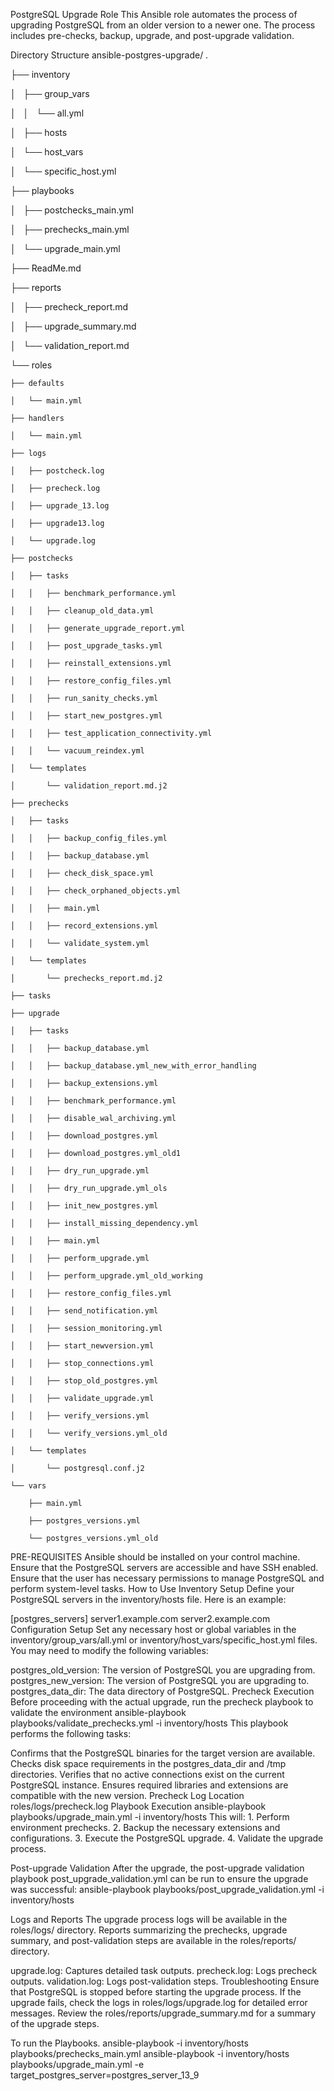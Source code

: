 PostgreSQL Upgrade Role
This Ansible role automates the process of upgrading PostgreSQL from an older version to a newer one. The process includes pre-checks, backup, upgrade, and post-upgrade validation.

Directory Structure
ansible-postgres-upgrade/
.

├── inventory

│   ├── group_vars

│   │   └── all.yml

│   ├── hosts

│   └── host_vars

│       └── specific_host.yml

├── playbooks

│   ├── postchecks_main.yml

│   ├── prechecks_main.yml

│   └── upgrade_main.yml

├── ReadMe.md

├── reports

│   ├── precheck_report.md

│   ├── upgrade_summary.md

│   └── validation_report.md

└── roles

    ├── defaults
    
    │   └── main.yml
    
    ├── handlers
    
    │   └── main.yml
    
    ├── logs
    
    │   ├── postcheck.log
    
    │   ├── precheck.log
    
    │   ├── upgrade_13.log
    
    │   ├── upgrade13.log
    
    │   └── upgrade.log
    
    ├── postchecks
    
    │   ├── tasks
    
    │   │   ├── benchmark_performance.yml
    
    │   │   ├── cleanup_old_data.yml
    
    │   │   ├── generate_upgrade_report.yml
    
    │   │   ├── post_upgrade_tasks.yml
    
    │   │   ├── reinstall_extensions.yml
    
    │   │   ├── restore_config_files.yml
    
    │   │   ├── run_sanity_checks.yml
    
    │   │   ├── start_new_postgres.yml
    
    │   │   ├── test_application_connectivity.yml
    
    │   │   └── vacuum_reindex.yml
    
    │   └── templates
    
    │       └── validation_report.md.j2
    
    ├── prechecks
    
    │   ├── tasks
    
    │   │   ├── backup_config_files.yml
    
    │   │   ├── backup_database.yml
    
    │   │   ├── check_disk_space.yml
    
    │   │   ├── check_orphaned_objects.yml
    
    │   │   ├── main.yml
    
    │   │   ├── record_extensions.yml
    
    │   │   └── validate_system.yml
    
    │   └── templates
    
    │       └── prechecks_report.md.j2
    
    ├── tasks
    
    ├── upgrade
    
    │   ├── tasks
    
    │   │   ├── backup_database.yml
    
    │   │   ├── backup_database.yml_new_with_error_handling
    
    │   │   ├── backup_extensions.yml
    
    │   │   ├── benchmark_performance.yml
    
    │   │   ├── disable_wal_archiving.yml
    
    │   │   ├── download_postgres.yml
    
    │   │   ├── download_postgres.yml_old1
    
    │   │   ├── dry_run_upgrade.yml
    
    │   │   ├── dry_run_upgrade.yml_ols
    
    │   │   ├── init_new_postgres.yml
    
    │   │   ├── install_missing_dependency.yml
    
    │   │   ├── main.yml
    
    │   │   ├── perform_upgrade.yml
    
    │   │   ├── perform_upgrade.yml_old_working
    
    │   │   ├── restore_config_files.yml
    
    │   │   ├── send_notification.yml
    
    │   │   ├── session_monitoring.yml
    
    │   │   ├── start_newversion.yml
    
    │   │   ├── stop_connections.yml
    
    │   │   ├── stop_old_postgres.yml
    
    │   │   ├── validate_upgrade.yml
    
    │   │   ├── verify_versions.yml
    
    │   │   └── verify_versions.yml_old
    
    │   └── templates
    
    │       └── postgresql.conf.j2
    
    └── vars
    
        ├── main.yml
        
        ├── postgres_versions.yml
        
        └── postgres_versions.yml_old

PRE-REQUISITES
Ansible should be installed on your control machine.
Ensure that the PostgreSQL servers are accessible and have SSH enabled.
Ensure that the user has necessary permissions to manage PostgreSQL and perform system-level tasks.
How to Use
Inventory Setup
Define your PostgreSQL servers in the inventory/hosts file. Here is an example:

[postgres_servers]
server1.example.com
server2.example.com
Configuration Setup
Set any necessary host or global variables in the inventory/group_vars/all.yml or inventory/host_vars/specific_host.yml files. You may need to modify the following variables:

postgres_old_version: The version of PostgreSQL you are upgrading from.
postgres_new_version: The version of PostgreSQL you are upgrading to.
postgres_data_dir: The data directory of PostgreSQL.
Precheck Execution
Before proceeding with the actual upgrade, run the precheck playbook to validate the environment ansible-playbook playbooks/validate_prechecks.yml -i inventory/hosts This playbook performs the following tasks:

Confirms that the PostgreSQL binaries for the target version are available.
Checks disk space requirements in the postgres_data_dir and /tmp directories.
Verifies that no active connections exist on the current PostgreSQL instance.
Ensures required libraries and extensions are compatible with the new version. Precheck Log Location roles/logs/precheck.log
Playbook Execution
ansible-playbook playbooks/upgrade_main.yml -i inventory/hosts This will: 1. Perform environment prechecks. 2. Backup the necessary extensions and configurations. 3. Execute the PostgreSQL upgrade. 4. Validate the upgrade process.

Post-upgrade Validation
After the upgrade, the post-upgrade validation playbook post_upgrade_validation.yml can be run to ensure the upgrade was successful: ansible-playbook playbooks/post_upgrade_validation.yml -i inventory/hosts

Logs and Reports
The upgrade process logs will be available in the roles/logs/ directory. Reports summarizing the prechecks, upgrade summary, and post-validation steps are available in the roles/reports/ directory.

upgrade.log: Captures detailed task outputs.
precheck.log: Logs precheck outputs.
validation.log: Logs post-validation steps.
Troubleshooting
Ensure that PostgreSQL is stopped before starting the upgrade process.
If the upgrade fails, check the logs in roles/logs/upgrade.log for detailed error messages.
Review the roles/reports/upgrade_summary.md for a summary of the upgrade steps.

To run the Playbooks.
ansible-playbook -i inventory/hosts playbooks/prechecks_main.yml
ansible-playbook -i inventory/hosts playbooks/upgrade_main.yml -e target_postgres_server=postgres_server_13_9
